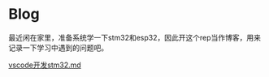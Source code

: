 # Blog
最近闲在家里，准备系统学一下stm32和esp32，因此开这个rep当作博客，用来记录一下学习中遇到的问题吧。

[vscode开发stm32.md](../2021/vscode开发stm32.md)

